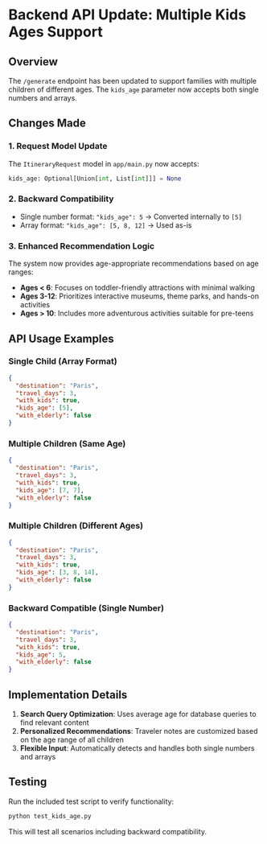 # Backend API Update: Multiple Kids Ages Support

## Overview
The `/generate` endpoint has been updated to support families with multiple children of different ages. The `kids_age` parameter now accepts both single numbers and arrays.

## Changes Made

### 1. Request Model Update
The `ItineraryRequest` model in `app/main.py` now accepts:
```python
kids_age: Optional[Union[int, List[int]]] = None
```

### 2. Backward Compatibility
- Single number format: `"kids_age": 5` → Converted internally to `[5]`
- Array format: `"kids_age": [5, 8, 12]` → Used as-is

### 3. Enhanced Recommendation Logic
The system now provides age-appropriate recommendations based on age ranges:

- **Ages < 6**: Focuses on toddler-friendly attractions with minimal walking
- **Ages 3-12**: Prioritizes interactive museums, theme parks, and hands-on activities
- **Ages > 10**: Includes more adventurous activities suitable for pre-teens

## API Usage Examples

### Single Child (Array Format)
```json
{
  "destination": "Paris",
  "travel_days": 3,
  "with_kids": true,
  "kids_age": [5],
  "with_elderly": false
}
```

### Multiple Children (Same Age)
```json
{
  "destination": "Paris",
  "travel_days": 3,
  "with_kids": true,
  "kids_age": [7, 7],
  "with_elderly": false
}
```

### Multiple Children (Different Ages)
```json
{
  "destination": "Paris",
  "travel_days": 3,
  "with_kids": true,
  "kids_age": [3, 8, 14],
  "with_elderly": false
}
```

### Backward Compatible (Single Number)
```json
{
  "destination": "Paris",
  "travel_days": 3,
  "with_kids": true,
  "kids_age": 5,
  "with_elderly": false
}
```

## Implementation Details

1. **Search Query Optimization**: Uses average age for database queries to find relevant content
2. **Personalized Recommendations**: Traveler notes are customized based on the age range of all children
3. **Flexible Input**: Automatically detects and handles both single numbers and arrays

## Testing

Run the included test script to verify functionality:
```bash
python test_kids_age.py
```

This will test all scenarios including backward compatibility. 